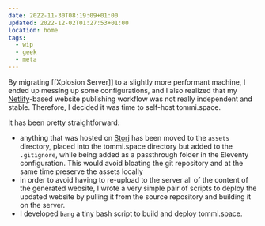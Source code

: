 ```yaml
---
date: 2022-11-30T08:19:09+01:00
updated: 2022-12-02T01:27:53+01:00
location: home
tags:
  - wip
  - geek
  - meta
---
```

By migrating [[Xplosion Server]] to a slightly more performant machine, I ended up messing up some configurations, and I also realized that my [Netlify](https://netlify.com)-based website publishing workflow was not really independent and stable. Therefore, I decided it was time to self-host tommi.space.

It has been pretty straightforward:

- anything that was hosted on [Storj](https://storj.io) has been moved to the `assets` directory, placed into the tommi.space directory but added to the `.gitignore`, while being added as a passthrough folder in the Eleventy configuration. This would avoid bloating the git repository and at the same time preserve the assets locally
- in order to avoid having to re-upload to the server all of the content of the generated website, I wrote a very simple pair of scripts to deploy the updated website by pulling it from the source repository and building it on the server.
- I developed [`bang`](/scripts/bang) a tiny bash script to build and deploy tommi.space.